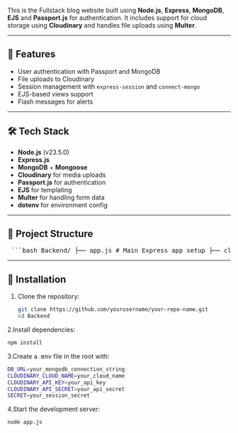 This is the Fullstack blog website built using **Node.js**, **Express**, **MongoDB**, **EJS** and **Passport.js** for authentication. It includes support for cloud storage using **Cloudinary** and handles file uploads using **Multer**.

---

## 🚀 Features

- User authentication with Passport and MongoDB
- File uploads to Cloudinary
- Session management with `express-session` and `connect-mongo`
- EJS-based views support
- Flash messages for alerts

---

## 🛠️ Tech Stack

- **Node.js** (v23.5.0)
- **Express.js**
- **MongoDB** + **Mongoose**
- **Cloudinary** for media uploads
- **Passport.js** for authentication
- **EJS** for templating
- **Multer** for handling form data
- **dotenv** for environment config

---

## 📁 Project Structure

<pre> ```bash Backend/ ├── app.js # Main Express app setup ├── cloudConfig.js # Cloudinary configuration ├── .env # Environment variables ├── package.json # Project dependencies ├── models/ # Mongoose schemas │ └── user.js ├── routes/ # Express routes │ └── auth.js ├── views/ # EJS templates │ └── home.ejs └── public/ # Static assets ``` </pre>


---

## 🔧 Installation

1. Clone the repository:
   ```bash
   git clone https://github.com/yourusername/your-repo-name.git
   cd Backend

2.Install dependencies:
```bash
npm install
```

3.Create a .env file in the root with:
```bash
DB_URL=your_mongodb_connection_string
CLOUDINARY_CLOUD_NAME=your_cloud_name
CLOUDINARY_API_KEY=your_api_key
CLOUDINARY_API_SECRET=your_api_secret
SECRET=your_session_secret
```
4.Start the development server:
```bash
node app.js
```
